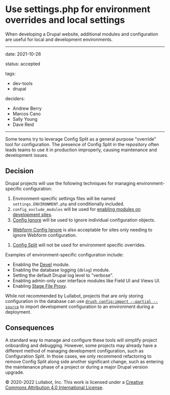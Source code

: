 # Use settings.php for environment overrides and local settings

When developing a Drupal website, additional modules and configuration are useful for local and development environments.

---
date: 2021-10-26

status: accepted

tags:
  - dev-tools
  - drupal

deciders:
  - Andrew Berry
  - Marcos Cano
  - Sally Young
  - Dave Reid

---

Some teams try to leverage Config Split as a general purpose "override" tool for configuration. The presence of Config Split in the repository often leads teams to use it in production improperly, causing maintenance and development issues.

## Decision

Drupal projects will use the following techniques for managing environment-specific configuration:

1. Environment-specific settings files will be named `settings.ENVIRONMENT.php` and conditionally included.
1. `config_exclude_modules` will be used for [enabling modules on development sites](https://www.drupal.org/node/3079028).
1. [Config Ignore](https://www.drupal.org/project/config_ignore) will be used to ignore individual configuration objects.
  * [Webform Config Ignore](https://www.drupal.org/project/webform_config_ignore) is also acceptable for sites only needing to ignore Webform configuration.
1. [Config Split](https://www.drupal.org/project/config_split) will not be used for environment specific overrides.

Examples of environment-specific configuration include:

- Enabling the [Devel](https://www.drupal.org/project/devel) module.
- Enabling the database logging (`dblog`) module.
- Setting the default Drupal log level to "verbose".
- Enabling admin-only user interface modules like Field UI and Views UI.
- Enabling [Stage File Proxy](https://www.drupal.org/project/stage_file_proxy).

While not recommended by Lullabot, projects that are only storing configuration in the database can use [`drush config:import --partial --source`](https://www.drush.org/latest/commands/config_import/) to import development configuration to an environment during a deployment.

## Consequences

A standard way to manage and configure these tools will simplify project onboarding and debugging. However, some projects may already have a different method of managing development configuration, such as Configuration Split. In those cases, we only recommend refactoring to remove Config Split along side another significant change, such as entering the maintenance phase of a project or during a major Drupal version upgrade.

© 2020-2022 Lullabot, Inc. This work is licensed under a [Creative Commons Attribution 4.0 International License](http://creativecommons.org/licenses/by/4.0/).
